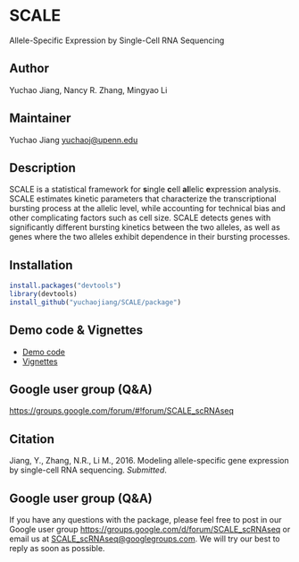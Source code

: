 # SCALE
Allele-Specific Expression by Single-Cell RNA Sequencing


## Author
Yuchao Jiang, Nancy R. Zhang, Mingyao Li


## Maintainer
Yuchao Jiang <yuchaoj@upenn.edu>


## Description
SCALE is a statistical framework for **s**ingle **c**ell **al**lelic **e**xpression analysis. SCALE estimates kinetic parameters that characterize the transcriptional bursting process at the allelic level, while accounting for technical bias and other complicating factors such as cell size. SCALE detects genes with significantly different bursting kinetics between the two alleles, as well as genes where the two alleles exhibit dependence in their bursting processes.


## Installation
```r
install.packages("devtools")
library(devtools)
install_github("yuchaojiang/SCALE/package")
```


## Demo code & Vignettes
* [Demo code](https://github.com/yuchaojiang/SCALE/blob/master/demo/demo.R)
* [Vignettes](https://github.com/yuchaojiang/SCALE/blob/master/demo/SCALE_vignettes.pdf)


## Google user group (Q&A)
https://groups.google.com/forum/#!forum/SCALE_scRNAseq


## Citation
Jiang, Y., Zhang, N.R., Li M., 2016. Modeling allele-specific gene expression by single-cell RNA sequencing. *Submitted*.


## Google user group (Q&A)
If you have any questions with the package, please feel free to post in our Google user group https://groups.google.com/d/forum/SCALE_scRNAseq or email us at SCALE_scRNAseq@googlegroups.com. We will try our best to reply as soon as possible.
